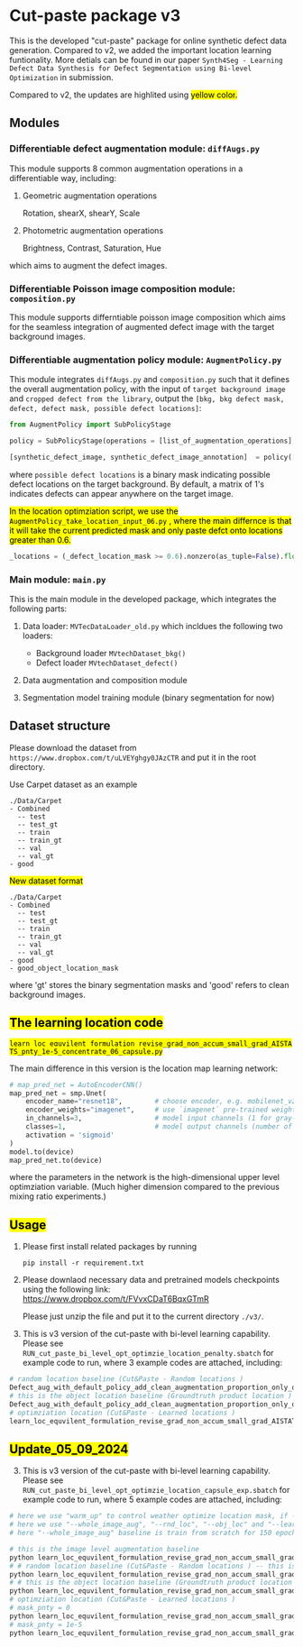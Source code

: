 # Cut-paste package v3
This is the developed "cut-paste" package for online synthetic defect data generation. Compared to v2, we added the important location learning funtionality. More detials can be found in our paper ```Synth4Seg - Learning Defect Data Synthesis for Defect Segmentation using Bi-level Optimization``` in submission.

Compared to v2, the updates are highlited using  <mark>yellow color<mark>.
## Modules
### **Differentiable defect augmentation module: ```diffAugs.py```**
This module supports 8 common augmentation operations in a differentiable way, including:
1. Geometric augmentation operations

    Rotation, shearX, shearY, Scale 

2. Photometric augmentation operations

    Brightness, Contrast, Saturation, Hue

which aims to augment the defect images.

### **Differentiable Poisson image composition module: ```composition.py```**
This module supports differntiable poisson image composition which aims for the seamless integration of augmented defect image with the target background images.

### **Differentiable augmentation policy module: ```AugmentPolicy.py```**
This module integrates ```diffAugs.py``` and ```composition.py``` such that it defines the overall augmentation policy, with the input of ```target background image``` and ```cropped defect from the library```, output the ```[bkg, bkg defect mask, defect, defect mask, possible defect locations]```:

```python
from AugmentPolicy import SubPolicyStage

policy = SubPolicyStage(operations = [list_of_augmentation_operations], apply_operations = [wether apply augmentation operrations], apply_poisson = [wether apply poisson image composition])

[synthetic_defect_image, synthetic_defect_image_annotation]  = policy([bkg, bkg defect mask, defect, defect mask, possible defect locations]) # more details can be found in the example code file

```
where ```possible defect locations``` is a binary mask indicating possible defect locations on the target background. By default, a matrix of 1's indicates defects can appear anywhere on the target image.

<mark> In the location optimziation script, we use the ```AugmentPolicy_take_location_input_06.py``` <mark>, where the main differnce is that it will take the current predicted mask and only paste defct onto locations greater than 0.6.
```python
_locations = (_defect_location_mask >= 0.6).nonzero(as_tuple=False).float()# extract locations of non_zeros 
```

### **Main module: ```main.py```** 
This is the main module in the developed package, which integrates the following parts:
1. Data loader: ```MVTecDataLoader_old.py``` which incldues the following two loaders: 

    - Background loader ```MVtechDataset_bkg()```
    - Defect loader ```MVtechDataset_defect()```

2. Data augmentation and composition module

3. Segmentation model training module (binary segmentation for now)

## Dataset structure
Please download the dataset from ```https://www.dropbox.com/t/uLVEYghgy0JAzCTR``` and put it in the root directory.

Use Carpet dataset as an example

```
./Data/Carpet
- Combined 
  -- test
  -- test_gt
  -- train
  -- train_gt
  -- val
  -- val_gt
- good
```
<mark>New dataset format<mark>
```
./Data/Carpet
- Combined 
  -- test
  -- test_gt
  -- train
  -- train_gt
  -- val
  -- val_gt
- good
- good_object_location_mask
```
where 'gt' stores the binary segmentation masks and 'good' refers to clean background images. 

## <mark>The learning location code<mark>
<mark>```learn_loc_equvilent_formulation_revise_grad_non_accum_small_grad_AISTATS_pnty_1e-5_concentrate_06_capsule.py```<mark>

The main difference in this version is the location map learning network:
```python
# map_pred_net = AutoEncoderCNN()
map_pred_net = smp.Unet(
    encoder_name="resnet18",        # choose encoder, e.g. mobilenet_v2 or efficientnet-b7
    encoder_weights="imagenet",     # use `imagenet` pre-trained weights for encoder initialization
    in_channels=3,                  # model input channels (1 for gray-scale images, 3 for RGB, etc.)
    classes=1,                      # model output channels (number of classes in your dataset)
    activation = 'sigmoid'
)
model.to(device)
map_pred_net.to(device)
```
where the parameters in the network is the high-dimensional upper level optimziation variable. (Much higher dimension compared to the previous mixing ratio experiments.) 
## <mark>Usage<mark>
1. Please first install related packages by running
    ```
    pip install -r requirement.txt
    ```
2. Please downlaod necessary data and pretrained models checkpoints using the following link: https://www.dropbox.com/t/FVvxCDaT6BqxGTmR

    Please just unzip the file and put it to the current directory ```./v3/```.

3. This is v3 version of the cut-paste with bi-level learning capability. Please see ```RUN_cut_paste_bi_level_opt_optimzie_location_penalty.sbatch``` for example code to run, where 3 example codes are attached, including:
```python
# random location baseline (Cut&Paste - Random locations )
Defect_aug_with_default_policy_add_clean_augmentation_proportion_only_optimize_aug_policy_add_each_aug_MV_tech_to_background_optimize_location_baseline.py
# this is the object location baseline (Groundtruth product location )
Defect_aug_with_default_policy_add_clean_augmentation_proportion_only_optimize_aug_policy_add_each_aug_MV_tech_to_background_optimize_location_on_object.py
# optimziation location (Cut&Paste - Learned locations )
learn_loc_equvilent_formulation_revise_grad_non_accum_small_grad_AISTATS_pnty_1e-5_concentrate_06_capsule.py
```
## <mark>Update_05_09_2024<mark>
3. This is v3 version of the cut-paste with bi-level learning capability. Please see ```RUN_cut_paste_bi_level_opt_optimzie_location_capsule_exp.sbatch``` for example code to run, where 5 example codes are attached, including:
```python
# here we use "warm_up" to control weather optimize location mask, if --warm_up >= --num_epochs 150, then there is no location mask optimziation.
# here we use "--whole_image_aug", "--rnd_loc", "--obj_loc" and "--learn_loc" to control the mode of experiment
# here "--whole_image_aug" baseline is train from scratch for 150 epochs. All the other experiments are starting from the 30 epoch pretraining result of "--whole_image_aug" baseline. Therfore, please run "--whole_image_aug" baseline first.

# this is the image level augmentation baseline
python learn_loc_equvilent_formulation_revise_grad_non_accum_small_grad_AISTATS_pnty_concentrate_06_all_products_with_background_augmentation_integration.py --root './All_experiments/capsule_exp/' --data_root 'capsule' --rnd_seed 0 --num_epochs 150  --dice_weight 0.5  --lr 0.00025 --batch_size 2 --lr_schedule_step_size 20 --apply_augmentations --optimize_weights --paste_per_cat --warm_up 150 --lam_weights 1.0 0.0  --train_from_scrach --whole_image_aug| tee ./All_experiments/capsule_exp/res_start30_image_level_baseline_0.txt &
# # random location baseline (Cut&Paste - Random locations ) -- this is the baseline
python learn_loc_equvilent_formulation_revise_grad_non_accum_small_grad_AISTATS_pnty_concentrate_06_all_products_with_background_augmentation_integration.py --root './All_experiments/capsule_exp/' --data_root 'capsule' --rnd_seed 0 --num_epochs 120  --dice_weight 0.5  --lr 0.00025 --batch_size 2 --lr_schedule_step_size 20 --apply_augmentations --optimize_weights --paste_per_cat --warm_up 150 --lam_weights 1.0 1.0  --save_all_images --rnd_loc| tee ./All_experiments/capsule_exp/res_start30_random_location_baseline_0.txt &
# # this is the object location baseline (Groundtruth product location )
python learn_loc_equvilent_formulation_revise_grad_non_accum_small_grad_AISTATS_pnty_concentrate_06_all_products_with_background_augmentation_integration.py --root './All_experiments/capsule_exp/' --data_root 'capsule' --rnd_seed 0 --num_epochs 120  --dice_weight 0.5  --lr 0.00025 --batch_size 2 --lr_schedule_step_size 20 --apply_augmentations --optimize_weights --paste_per_cat --warm_up 150 --lam_weights 1.0 1.0   --save_all_images  --obj_loc| tee ./All_experiments/capsule_exp/res_start30_object_location_baseline_0.txt &
# optimziation location (Cut&Paste - Learned locations )
# mask_pnty = 0
python learn_loc_equvilent_formulation_revise_grad_non_accum_small_grad_AISTATS_pnty_concentrate_06_all_products_with_background_augmentation_integration.py --root './All_experiments/capsule_exp/' --data_root 'capsule' --rnd_seed 0 --num_epochs 120  --dice_weight 0.5  --lr 0.00025 --batch_size 2 --lr_schedule_step_size 20 --apply_augmentations --optimize_weights --paste_per_cat --warm_up 0 --lam_weights 1.0 1.0  --save_all_images --mask_pnty 0 --learn_loc| tee ./All_experiments/capsule_exp/res_aug_learn_loc_start30_non_accum_small_grad_AISTATS_pnty_0_concentrate_06.txt  &
# mask_pnty = 1e-5
python learn_loc_equvilent_formulation_revise_grad_non_accum_small_grad_AISTATS_pnty_concentrate_06_all_products_with_background_augmentation_integration.py --root './All_experiments/capsule_exp/' --data_root 'capsule' --rnd_seed 0 --num_epochs 120  --dice_weight 0.5  --lr 0.00025 --batch_size 2 --lr_schedule_step_size 20 --apply_augmentations --optimize_weights --paste_per_cat --warm_up 0 --lam_weights 1.0 1.0 --save_all_images  --mask_pnty 1e-5 --learn_loc| tee ./All_experiments/capsule_exp/res_aug_learn_loc_start30_non_accum_small_grad_AISTATS_pnty_1e-5_concentrate_06.txt  &

```






